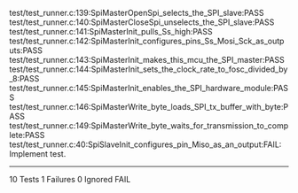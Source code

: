 test/test_runner.c:139:SpiMasterOpenSpi_selects_the_SPI_slave:PASS
test/test_runner.c:140:SpiMasterCloseSpi_unselects_the_SPI_slave:PASS
test/test_runner.c:141:SpiMasterInit_pulls_Ss_high:PASS
test/test_runner.c:142:SpiMasterInit_configures_pins_Ss_Mosi_Sck_as_outputs:PASS
test/test_runner.c:143:SpiMasterInit_makes_this_mcu_the_SPI_master:PASS
test/test_runner.c:144:SpiMasterInit_sets_the_clock_rate_to_fosc_divided_by_8:PASS
test/test_runner.c:145:SpiMasterInit_enables_the_SPI_hardware_module:PASS
test/test_runner.c:146:SpiMasterWrite_byte_loads_SPI_tx_buffer_with_byte:PASS
test/test_runner.c:149:SpiMasterWrite_byte_waits_for_transmission_to_complete:PASS
test/test_runner.c:40:SpiSlaveInit_configures_pin_Miso_as_an_output:FAIL: Implement test.

-----------------------
10 Tests 1 Failures 0 Ignored 
FAIL
